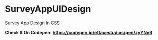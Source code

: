 # SurveyAppUIDesign
Survey App Design In CSS 

<b>Check It On Codepen: https://codepen.io/effacestudios/pen/zyYNeB</b>
